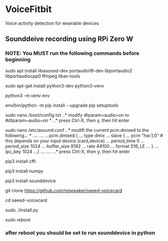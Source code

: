 # VoiceFitbit
Voice activity detection for wearable devices

## Sounddeive recording using RPi Zero W
### NOTE: You MUST run the following commands before beginning

sudo apt install libasound-dev portaudio19-dev libportaudio2 libportaudiocpp0 ffmpeg libav-tools 

sudo apt-get install python3-dev python3-venv 

python3 -m venv env 

env/bin/python -m pip install --upgrade pip setuptools
 
sudo nano /boot/config.txt
..* modify dtparam=audio=on to #dtparam=audio=on *
..* press Ctrl-X, then y, then hit enter

sudo nano /etc/asound.conf
..* modift the current pcm.dmixed to the following... *
....
....
...pcm.dmixed {
...  type dmix
...  slave {
...      pcm "hw:1,0"  # this depends on your input device (card,device)
...      period_time 0
...      period_size 1024
...      buffer_size 8192
...      rate 44100
...      format S16_LE
...  }
...  ipc_key 1024
...} 
....
....
..* press Ctrl-X, then y, then hit enter
 
pip3 install cffi

pip3 install numpy

pip3 install sounddevice


git clone https://github.com/respeaker/seeed-voicecard

cd seeed-voicecard

sudo ./install.py

sudo reboot
 
### after reboot you should be set to run sounddevice in python

